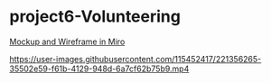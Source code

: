 # project6-Volunteering
[Mockup and Wireframe in Miro](https://miro.com/app/board/uXjVP1cLd4U=/?share_link_id=8348081238)

https://user-images.githubusercontent.com/115452417/221356265-35502e59-f61b-4129-948d-6a7cf62b75b9.mp4
